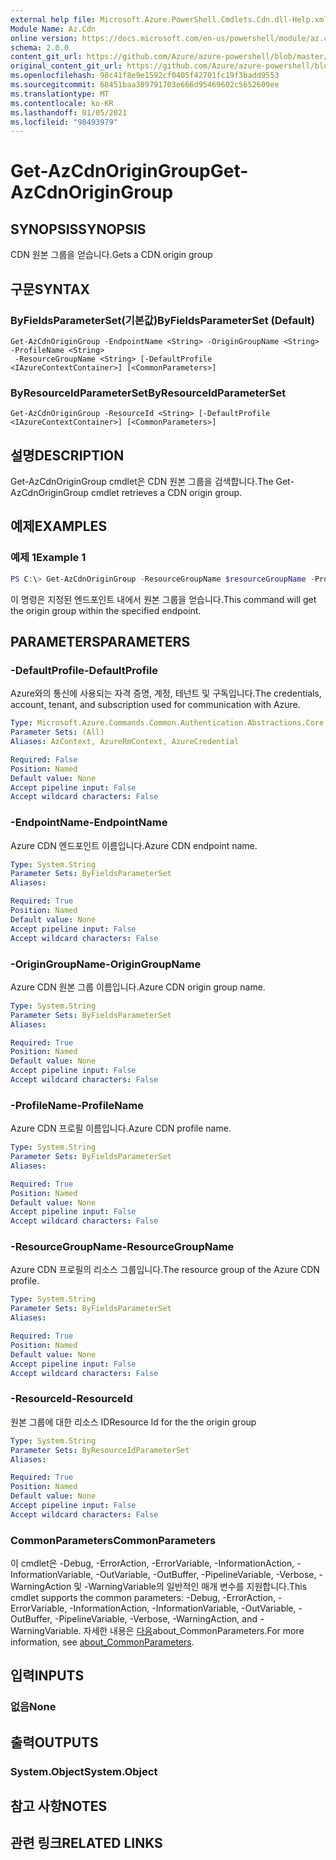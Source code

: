 ```yaml
---
external help file: Microsoft.Azure.PowerShell.Cmdlets.Cdn.dll-Help.xml
Module Name: Az.Cdn
online version: https://docs.microsoft.com/en-us/powershell/module/az.cdn/get-azcdnorigingroup
schema: 2.0.0
content_git_url: https://github.com/Azure/azure-powershell/blob/master/src/Cdn/Cdn/help/Get-AzCdnOriginGroup.md
original_content_git_url: https://github.com/Azure/azure-powershell/blob/master/src/Cdn/Cdn/help/Get-AzCdnOriginGroup.md
ms.openlocfilehash: 98c41f8e9e1592cf0405f42701fc19f3badd9553
ms.sourcegitcommit: 68451baa389791703e666d95469602c5652609ee
ms.translationtype: MT
ms.contentlocale: ko-KR
ms.lasthandoff: 01/05/2021
ms.locfileid: "98493979"
---
```

# <span data-ttu-id="1cf5b-101">Get-AzCdnOriginGroup</span><span class="sxs-lookup"><span data-stu-id="1cf5b-101">Get-AzCdnOriginGroup</span></span>

## <span data-ttu-id="1cf5b-102">SYNOPSIS</span><span class="sxs-lookup"><span data-stu-id="1cf5b-102">SYNOPSIS</span></span>
<span data-ttu-id="1cf5b-103">CDN 원본 그룹을 얻습니다.</span><span class="sxs-lookup"><span data-stu-id="1cf5b-103">Gets a CDN origin group</span></span>

## <span data-ttu-id="1cf5b-104">구문</span><span class="sxs-lookup"><span data-stu-id="1cf5b-104">SYNTAX</span></span>

### <span data-ttu-id="1cf5b-105">ByFieldsParameterSet(기본값)</span><span class="sxs-lookup"><span data-stu-id="1cf5b-105">ByFieldsParameterSet (Default)</span></span>
```
Get-AzCdnOriginGroup -EndpointName <String> -OriginGroupName <String> -ProfileName <String>
 -ResourceGroupName <String> [-DefaultProfile <IAzureContextContainer>] [<CommonParameters>]
```

### <span data-ttu-id="1cf5b-106">ByResourceIdParameterSet</span><span class="sxs-lookup"><span data-stu-id="1cf5b-106">ByResourceIdParameterSet</span></span>
```
Get-AzCdnOriginGroup -ResourceId <String> [-DefaultProfile <IAzureContextContainer>] [<CommonParameters>]
```

## <span data-ttu-id="1cf5b-107">설명</span><span class="sxs-lookup"><span data-stu-id="1cf5b-107">DESCRIPTION</span></span>
<span data-ttu-id="1cf5b-108">Get-AzCdnOriginGroup cmdlet은 CDN 원본 그룹을 검색합니다.</span><span class="sxs-lookup"><span data-stu-id="1cf5b-108">The Get-AzCdnOriginGroup cmdlet retrieves a CDN origin group.</span></span>

## <span data-ttu-id="1cf5b-109">예제</span><span class="sxs-lookup"><span data-stu-id="1cf5b-109">EXAMPLES</span></span>

### <span data-ttu-id="1cf5b-110">예제 1</span><span class="sxs-lookup"><span data-stu-id="1cf5b-110">Example 1</span></span>
```powershell
PS C:\> Get-AzCdnOriginGroup -ResourceGroupName $resourceGroupName -ProfileName $profileName -EndpointName $endpointName -OriginGroupName $originGroupName
```

<span data-ttu-id="1cf5b-111">이 명령은 지정된 엔드포인트 내에서 원본 그룹을 얻습니다.</span><span class="sxs-lookup"><span data-stu-id="1cf5b-111">This command will get the origin group within the specified endpoint.</span></span>

## <span data-ttu-id="1cf5b-112">PARAMETERS</span><span class="sxs-lookup"><span data-stu-id="1cf5b-112">PARAMETERS</span></span>

### <span data-ttu-id="1cf5b-113">-DefaultProfile</span><span class="sxs-lookup"><span data-stu-id="1cf5b-113">-DefaultProfile</span></span>
<span data-ttu-id="1cf5b-114">Azure와의 통신에 사용되는 자격 증명, 계정, 테넌트 및 구독입니다.</span><span class="sxs-lookup"><span data-stu-id="1cf5b-114">The credentials, account, tenant, and subscription used for communication with Azure.</span></span>

```yaml
Type: Microsoft.Azure.Commands.Common.Authentication.Abstractions.Core.IAzureContextContainer
Parameter Sets: (All)
Aliases: AzContext, AzureRmContext, AzureCredential

Required: False
Position: Named
Default value: None
Accept pipeline input: False
Accept wildcard characters: False
```

### <span data-ttu-id="1cf5b-115">-EndpointName</span><span class="sxs-lookup"><span data-stu-id="1cf5b-115">-EndpointName</span></span>
<span data-ttu-id="1cf5b-116">Azure CDN 엔드포인트 이름입니다.</span><span class="sxs-lookup"><span data-stu-id="1cf5b-116">Azure CDN endpoint name.</span></span>

```yaml
Type: System.String
Parameter Sets: ByFieldsParameterSet
Aliases:

Required: True
Position: Named
Default value: None
Accept pipeline input: False
Accept wildcard characters: False
```

### <span data-ttu-id="1cf5b-117">-OriginGroupName</span><span class="sxs-lookup"><span data-stu-id="1cf5b-117">-OriginGroupName</span></span>
<span data-ttu-id="1cf5b-118">Azure CDN 원본 그룹 이름입니다.</span><span class="sxs-lookup"><span data-stu-id="1cf5b-118">Azure CDN origin group name.</span></span>

```yaml
Type: System.String
Parameter Sets: ByFieldsParameterSet
Aliases:

Required: True
Position: Named
Default value: None
Accept pipeline input: False
Accept wildcard characters: False
```

### <span data-ttu-id="1cf5b-119">-ProfileName</span><span class="sxs-lookup"><span data-stu-id="1cf5b-119">-ProfileName</span></span>
<span data-ttu-id="1cf5b-120">Azure CDN 프로필 이름입니다.</span><span class="sxs-lookup"><span data-stu-id="1cf5b-120">Azure CDN profile name.</span></span>

```yaml
Type: System.String
Parameter Sets: ByFieldsParameterSet
Aliases:

Required: True
Position: Named
Default value: None
Accept pipeline input: False
Accept wildcard characters: False
```

### <span data-ttu-id="1cf5b-121">-ResourceGroupName</span><span class="sxs-lookup"><span data-stu-id="1cf5b-121">-ResourceGroupName</span></span>
<span data-ttu-id="1cf5b-122">Azure CDN 프로필의 리소스 그룹입니다.</span><span class="sxs-lookup"><span data-stu-id="1cf5b-122">The resource group of the Azure CDN profile.</span></span>

```yaml
Type: System.String
Parameter Sets: ByFieldsParameterSet
Aliases:

Required: True
Position: Named
Default value: None
Accept pipeline input: False
Accept wildcard characters: False
```

### <span data-ttu-id="1cf5b-123">-ResourceId</span><span class="sxs-lookup"><span data-stu-id="1cf5b-123">-ResourceId</span></span>
<span data-ttu-id="1cf5b-124">원본 그룹에 대한 리소스 ID</span><span class="sxs-lookup"><span data-stu-id="1cf5b-124">Resource Id for the the origin group</span></span>

```yaml
Type: System.String
Parameter Sets: ByResourceIdParameterSet
Aliases:

Required: True
Position: Named
Default value: None
Accept pipeline input: False
Accept wildcard characters: False
```

### <span data-ttu-id="1cf5b-125">CommonParameters</span><span class="sxs-lookup"><span data-stu-id="1cf5b-125">CommonParameters</span></span>
<span data-ttu-id="1cf5b-126">이 cmdlet은 -Debug, -ErrorAction, -ErrorVariable, -InformationAction, -InformationVariable, -OutVariable, -OutBuffer, -PipelineVariable, -Verbose, -WarningAction 및 -WarningVariable의 일반적인 매개 변수를 지원합니다.</span><span class="sxs-lookup"><span data-stu-id="1cf5b-126">This cmdlet supports the common parameters: -Debug, -ErrorAction, -ErrorVariable, -InformationAction, -InformationVariable, -OutVariable, -OutBuffer, -PipelineVariable, -Verbose, -WarningAction, and -WarningVariable.</span></span> <span data-ttu-id="1cf5b-127">자세한 내용은 [다음](http://go.microsoft.com/fwlink/?LinkID=113216)about_CommonParameters.</span><span class="sxs-lookup"><span data-stu-id="1cf5b-127">For more information, see [about_CommonParameters](http://go.microsoft.com/fwlink/?LinkID=113216).</span></span>

## <span data-ttu-id="1cf5b-128">입력</span><span class="sxs-lookup"><span data-stu-id="1cf5b-128">INPUTS</span></span>

### <span data-ttu-id="1cf5b-129">없음</span><span class="sxs-lookup"><span data-stu-id="1cf5b-129">None</span></span>

## <span data-ttu-id="1cf5b-130">출력</span><span class="sxs-lookup"><span data-stu-id="1cf5b-130">OUTPUTS</span></span>

### <span data-ttu-id="1cf5b-131">System.Object</span><span class="sxs-lookup"><span data-stu-id="1cf5b-131">System.Object</span></span>

## <span data-ttu-id="1cf5b-132">참고 사항</span><span class="sxs-lookup"><span data-stu-id="1cf5b-132">NOTES</span></span>

## <span data-ttu-id="1cf5b-133">관련 링크</span><span class="sxs-lookup"><span data-stu-id="1cf5b-133">RELATED LINKS</span></span>

